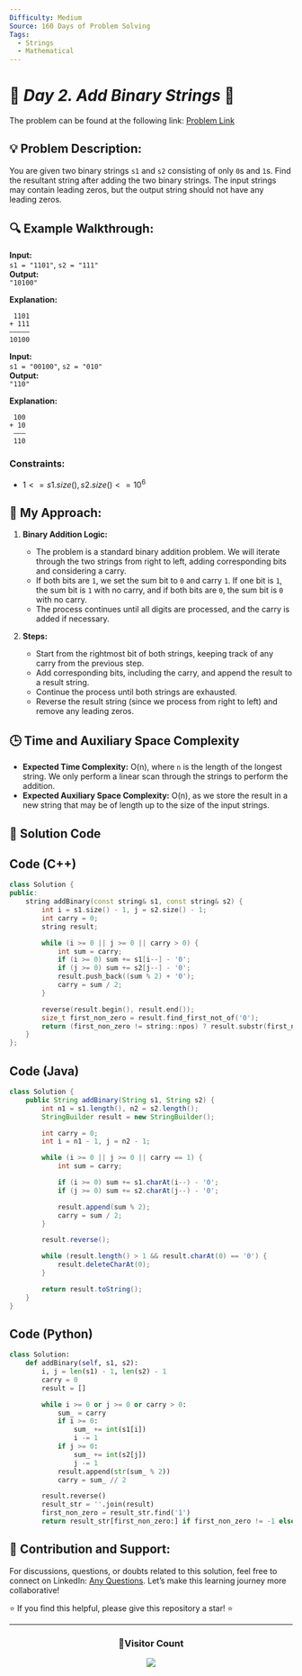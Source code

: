 ```yaml
---
Difficulty: Medium
Source: 160 Days of Problem Solving
Tags:
  - Strings
  - Mathematical
---
```


# 🚀 _Day 2. Add Binary Strings_ 🧠

The problem can be found at the following link: [Problem Link](https://www.geeksforgeeks.org/batch/gfg-160-problems/track/string-gfg-160/problem/add-binary-strings3805)

## 💡 **Problem Description:**

You are given two binary strings `s1` and `s2` consisting of only `0`s and `1`s. Find the resultant string after adding the two binary strings. The input strings may contain leading zeros, but the output string should not have any leading zeros.

## 🔍 **Example Walkthrough:**

**Input:**  
`s1 = "1101"`, `s2 = "111"`  
**Output:**  
`"10100"`

**Explanation:**

```
 1101
+ 111
—————
10100
```

**Input:**  
`s1 = "00100"`, `s2 = "010"`  
**Output:**  
`"110"`

**Explanation:**

```
 100
+ 10
 ———
 110
```

### Constraints:

- $`1 <= s1.size(), s2.size() <= 10^6`$

## 🎯 **My Approach:**

1. **Binary Addition Logic:**

   - The problem is a standard binary addition problem. We will iterate through the two strings from right to left, adding corresponding bits and considering a carry.
   - If both bits are `1`, we set the sum bit to `0` and carry `1`. If one bit is `1`, the sum bit is `1` with no carry, and if both bits are `0`, the sum bit is `0` with no carry.
   - The process continues until all digits are processed, and the carry is added if necessary.

2. **Steps:**
   - Start from the rightmost bit of both strings, keeping track of any carry from the previous step.
   - Add corresponding bits, including the carry, and append the result to a result string.
   - Continue the process until both strings are exhausted.
   - Reverse the result string (since we process from right to left) and remove any leading zeros.

## 🕒 **Time and Auxiliary Space Complexity**

- **Expected Time Complexity:** O(n), where `n` is the length of the longest string. We only perform a linear scan through the strings to perform the addition.
- **Expected Auxiliary Space Complexity:** O(n), as we store the result in a new string that may be of length up to the size of the input strings.

## 📝 **Solution Code**

## Code (C++)

```cpp
class Solution {
public:
    string addBinary(const string& s1, const string& s2) {
        int i = s1.size() - 1, j = s2.size() - 1;
        int carry = 0;
        string result;

        while (i >= 0 || j >= 0 || carry > 0) {
            int sum = carry;
            if (i >= 0) sum += s1[i--] - '0';
            if (j >= 0) sum += s2[j--] - '0';
            result.push_back((sum % 2) + '0');
            carry = sum / 2;
        }

        reverse(result.begin(), result.end());
        size_t first_non_zero = result.find_first_not_of('0');
        return (first_non_zero != string::npos) ? result.substr(first_non_zero) : "0";
    }
};
```

## Code (Java)

```java
class Solution {
    public String addBinary(String s1, String s2) {
        int n1 = s1.length(), n2 = s2.length();
        StringBuilder result = new StringBuilder();

        int carry = 0;
        int i = n1 - 1, j = n2 - 1;

        while (i >= 0 || j >= 0 || carry == 1) {
            int sum = carry;

            if (i >= 0) sum += s1.charAt(i--) - '0';
            if (j >= 0) sum += s2.charAt(j--) - '0';

            result.append(sum % 2);
            carry = sum / 2;
        }

        result.reverse();

        while (result.length() > 1 && result.charAt(0) == '0') {
            result.deleteCharAt(0);
        }

        return result.toString();
    }
}
```

## Code (Python)

```python
class Solution:
    def addBinary(self, s1, s2):
        i, j = len(s1) - 1, len(s2) - 1
        carry = 0
        result = []

        while i >= 0 or j >= 0 or carry > 0:
            sum_ = carry
            if i >= 0:
                sum_ += int(s1[i])
                i -= 1
            if j >= 0:
                sum_ += int(s2[j])
                j -= 1
            result.append(str(sum_ % 2))
            carry = sum_ // 2

        result.reverse()
        result_str = ''.join(result)
        first_non_zero = result_str.find('1')
        return result_str[first_non_zero:] if first_non_zero != -1 else "0"
```

## 🎯 **Contribution and Support:**

For discussions, questions, or doubts related to this solution, feel free to connect on LinkedIn: [Any Questions](https://www.linkedin.com/in/patel-hetkumar-sandipbhai-8b110525a/). Let’s make this learning journey more collaborative!

⭐ If you find this helpful, please give this repository a star! ⭐

---

<div align="center">
  <h3><b>📍Visitor Count</b></h3>
</div>

<p align="center">
  <img src="https://visitor-badge.laobi.icu/badge?page_id=Hunterdii.GeeksforGeeks-POTD" />
</p>
